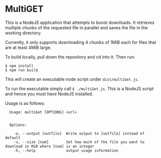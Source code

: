 # MultiGET
This is a NodeJS application that attempts to boost downloads. It retrieves multiple chunks of the requested file in parallel and saves the file in the working directory.

Currently, it only supports downloading 4 chunks of 1MiB each for files that are at least 4MiB large.

To build locally, pull down the repository and cd into it. Then run:
```
$ npm install
$ npm run build
```
This will create an executable node script under `dist/multiGet.js`.

To run the executable simply call `$ ./multiGet.js`. This is a NodeJS script and hence you must have NodeJS installed.

Usage is as follows:
```
  Usage: multiGet [OPTIONS] <url>


  Options:

    -o, --output [outfile]  Write output to [outfile] instead of default
    -s, --size [num]        Set how much of the file you want to download in MiB where [num] is an integer
    -h, --help              output usage information
```